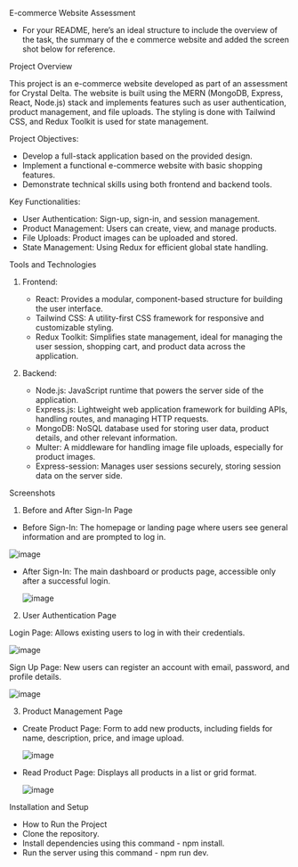 E-commerce Website Assessment
- For your README, here’s an ideal structure to include the overview of the task, the     summary of the e commerce website and added the screen shot below for 
reference.

Project Overview

This project is an e-commerce website developed as part of an assessment for Crystal Delta. The website is built using the MERN (MongoDB, Express, React, Node.js) stack and implements features such as user authentication, product management, and file uploads. The styling is done with Tailwind CSS, and Redux Toolkit is used for state management.

 Project Objectives:
   - Develop a full-stack application based on the provided design.
   - Implement a functional e-commerce website with basic shopping features.
   - Demonstrate technical skills using both frontend and backend tools.

 Key Functionalities:
   - User Authentication: Sign-up, sign-in, and session management.
   - Product Management: Users can create, view, and manage products.
   - File Uploads: Product images can be uploaded and stored.
   - State Management: Using Redux for efficient global state handling.
     

Tools and Technologies

1. Frontend:
   - React: Provides a modular, component-based structure for building the user interface.
   - Tailwind CSS: A utility-first CSS framework for responsive and customizable styling.
   - Redux Toolkit: Simplifies state management, ideal for managing the user session, shopping cart, and product data across the application.

2. Backend:
   - Node.js: JavaScript runtime that powers the server side of the application.
   - Express.js: Lightweight web application framework for building APIs, handling routes, and managing HTTP requests.
   - MongoDB: NoSQL database used for storing user data, product details, and other relevant information.
   - Multer: A middleware for handling image file uploads, especially for product images.
   - Express-session: Manages user sessions securely, storing session data on the server side.


Screenshots

 1. Before and After Sign-In Page

   - Before Sign-In: The homepage or landing page where users see general information and are prompted to log in.

   ![image](https://github.com/user-attachments/assets/ecd566ca-064e-413a-992e-d292e22ef18e)


   - After Sign-In: The main dashboard or products page, accessible only after a successful login.
   
     ![image](https://github.com/user-attachments/assets/5fe0139f-34ce-4e29-8d03-2bb8801cdddb)


 2. User Authentication Page


   Login Page: Allows existing users to log in with their credentials.

   ![image](https://github.com/user-attachments/assets/7b3aa719-219d-4da7-95e1-91970a1fa853)

   
   Sign Up Page: New users can register an account with email, password, and profile details.


   ![image](https://github.com/user-attachments/assets/5fc4695d-ac95-4aba-9a7c-941279837fe1)
   

 3. Product Management Page

   - Create Product Page: Form to add new products, including fields for name, description, price, and image upload.

     ![image](https://github.com/user-attachments/assets/32776617-0a43-4b05-ac82-81d8721f215d)
   

   - Read Product Page: Displays all products in a list or grid format.

     ![image](https://github.com/user-attachments/assets/83ea7d20-fcf7-44dc-9802-93d5106edeff)

   
     
Installation and Setup
-	How to Run the Project
-	Clone the repository.
-	Install dependencies using this command - npm install.
-	Run the server using this command - npm run dev.

